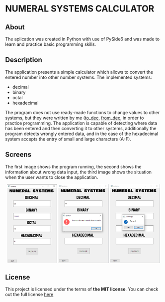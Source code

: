 # NUMERAL SYSTEMS CALCULATOR

## About 
The aplication was created in Python with use of PySide6 and was made to learn and practice basic programming skills.

## Description

The application presents a simple calculator which allows to convert the entered number into other number systems.
The implemented systems:
- decimal
- binary
- octal
- hexadecimal

The program does not use ready-made functions to change values to other systems, but they were written by me ([to_dec](./to_dec.py), [from_dec](./from_dec.py), in order to practice programming.
The application is capable of detecting where data has been entered and then converting it to other systems, additionally the program detects wrongly entered data, and in the case of the hexadecimal system accepts the entry of small and large characters (A-F).

## Screens

The first image shows the program running, the second shows the information about wrong data input, the third image shows the situation when the user wants to close the application.

<p align="center">
	<img width="32%" src="./readme_screens/normal_state.png">
 <img width="32%" src="./readme_screens/fail.png">
 <img width="32%" src="./readme_screens/close.png">
</p>

## License

This project is licensed under the terms of **the MIT license**.
You can check out the full license [here](./LICENSE)
